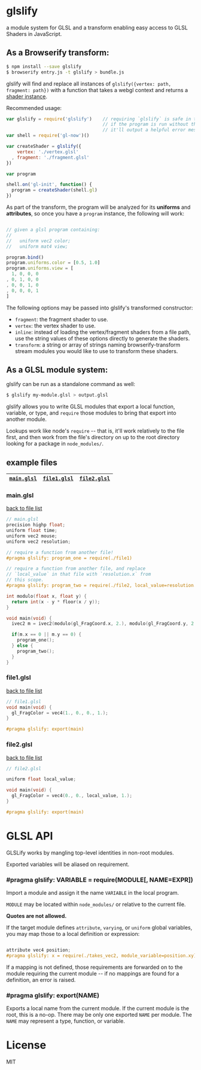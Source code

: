 # glslify

a module system for GLSL and a transform enabling easy access to GLSL Shaders in JavaScript.

## As a Browserify transform:

```bash
$ npm install --save glslify
$ browserify entry.js -t glslify > bundle.js
```

glslify will find and replace all instances of `glslify({vertex: path, fragment: path})`
with a function that takes a webgl context and returns a [shader instance](http://npm.im/gl-shader-core).

Recommended usage:

```javascript
var glslify = require('glslify')    // requiring `glslify` is safe in this context.
                                    // if the program is run without the transform,
                                    // it'll output a helpful error message.
var shell = require('gl-now')()

var createShader = glslify({
    vertex: './vertex.glsl'
  , fragment: './fragment.glsl'
})

var program

shell.on('gl-init', function() {
  program = createShader(shell.gl)
})
```

As part of the transform, the program will be analyzed for its **uniforms** and **attributes**,
so once you have a `program` instance, the following will work:

```javascript

// given a glsl program containing:
//
//   uniform vec2 color;
//   uniform mat4 view;

program.bind()
program.uniforms.color = [0.5, 1.0]
program.uniforms.view = [
  1, 0, 0, 0
, 0, 1, 0, 0
, 0, 0, 1, 0
, 0, 0, 0, 1
]

```

The following options may be passed into glslify's transformed constructor:

* `fragment`: the fragment shader to use.
* `vertex`: the vertex shader to use.
* `inline`: instead of loading the vertex/fragment shaders from a file path,
  use the string values of these options directly to generate the shaders.
* `transform`: a string or array of strings naming browserify-transform stream
  modules you would like to use to transform these shaders.

## As a GLSL module system:

glslify can be run as a standalone command as well:


```bash
$ glslify my-module.glsl > output.glsl
```

glslify allows you to write GLSL modules that export a local function, variable, or type,
and `require` those modules to bring that export into another module.

Lookups work like node's `require` -- that is, it'll work relatively to the file first,
and then work from the file's directory on up to the root directory looking for a package
in `node_modules/`.

## example files

| [`main.glsl`](#mainglsl) | [`file1.glsl`](#file1glsl) | [`file2.glsl`](#file2glsl) |
|---------------------------|-----------------------------|-----------------------------|

### main.glsl

[back to file list](#example-files)

```c
// main.glsl
precision highp float;
uniform float time;
uniform vec2 mouse;
uniform vec2 resolution;

// require a function from another file!
#pragma glslify: program_one = require(./file1)

// require a function from another file, and replace
// `local_value` in that file with `resolution.x` from
// this scope.
#pragma glslify: program_two = require(./file2, local_value=resolution.x)

int modulo(float x, float y) {
  return int(x - y * floor(x / y));
}

void main(void) {
  ivec2 m = ivec2(modulo(gl_FragCoord.x, 2.), modulo(gl_FragCoord.y, 2.));

  if(m.x == 0 || m.y == 0) {
    program_one();
  } else { 
    program_two();
  }
}
```


### file1.glsl

[back to file list](#example-files)

```c
// file1.glsl
void main(void) {
  gl_FragColor = vec4(1., 0., 0., 1.);
}

#pragma glslify: export(main)
```

### file2.glsl

[back to file list](#example-files)

```c
// file2.glsl

uniform float local_value;

void main(void) {
  gl_FragColor = vec4(0., 0., local_value, 1.);
}

#pragma glslify: export(main)
```
# GLSL API

GLSLify works by mangling top-level identities in non-root modules.

Exported variables will be aliased on requirement.

### \#pragma glslify: VARIABLE = require(MODULE[, NAME=EXPR])

Import a module and assign it the name `VARIABLE` in the local program.

`MODULE` may be located within `node_modules/` or relative to the current file.

**Quotes are not allowed.**

If the target module defines `attribute`, `varying`, or `uniform` global variables,
you may map those to a local definition or expression:

```c

attribute vec4 position;
#pragma glslify: x = require(./takes_vec2, module_variable=position.xy)

```

If a mapping is not defined, those requirements are forwarded on to the module requiring
the current module -- if no mappings are found for a definition, an error is raised.

### \#pragma glslify: export(NAME)

Exports a local name from the current module. If the current module is the root, this is
a no-op. There may be only one exported `NAME` per module. The `NAME` may represent a
type, function, or variable.

# License

MIT
